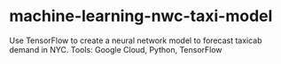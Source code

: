 # machine-learning-nwc-taxi-model
Use TensorFlow to create a neural network model to forecast taxicab demand in NYC. Tools: Google Cloud, Python, TensorFlow
